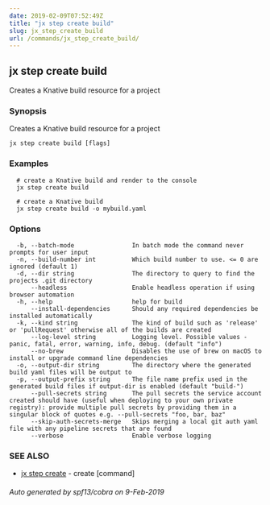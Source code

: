 ```yaml
---
date: 2019-02-09T07:52:49Z
title: "jx step create build"
slug: jx_step_create_build
url: /commands/jx_step_create_build/
---
```

## jx step create build

Creates a Knative build resource for a project

### Synopsis

Creates a Knative build resource for a project

```
jx step create build [flags]
```

### Examples

```
  # create a Knative build and render to the console
  jx step create build
  
  # create a Knative build
  jx step create build -o mybuild.yaml
```

### Options

```
  -b, --batch-mode                In batch mode the command never prompts for user input
  -n, --build-number int          Which build number to use. <= 0 are ignored (default 1)
  -d, --dir string                The directory to query to find the projects .git directory
      --headless                  Enable headless operation if using browser automation
  -h, --help                      help for build
      --install-dependencies      Should any required dependencies be installed automatically
  -k, --kind string               The kind of build such as 'release' or 'pullRequest' otherwise all of the builds are created
      --log-level string          Logging level. Possible values - panic, fatal, error, warning, info, debug. (default "info")
      --no-brew                   Disables the use of brew on macOS to install or upgrade command line dependencies
  -o, --output-dir string         The directory where the generated build yaml files will be output to
  -p, --output-prefix string      The file name prefix used in the generated build files if output-dir is enabled (default "build-")
      --pull-secrets string       The pull secrets the service account created should have (useful when deploying to your own private registry): provide multiple pull secrets by providing them in a singular block of quotes e.g. --pull-secrets "foo, bar, baz"
      --skip-auth-secrets-merge   Skips merging a local git auth yaml file with any pipeline secrets that are found
      --verbose                   Enable verbose logging
```

### SEE ALSO

* [jx step create](/commands/jx_step_create/)	 - create [command]

###### Auto generated by spf13/cobra on 9-Feb-2019
